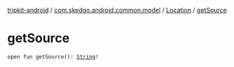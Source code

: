[tripkit-android](../../index.md) / [com.skedgo.android.common.model](../index.md) / [Location](index.md) / [getSource](./get-source.md)

# getSource

`open fun getSource(): `[`String`](https://kotlinlang.org/api/latest/jvm/stdlib/kotlin/-string/index.html)`!`